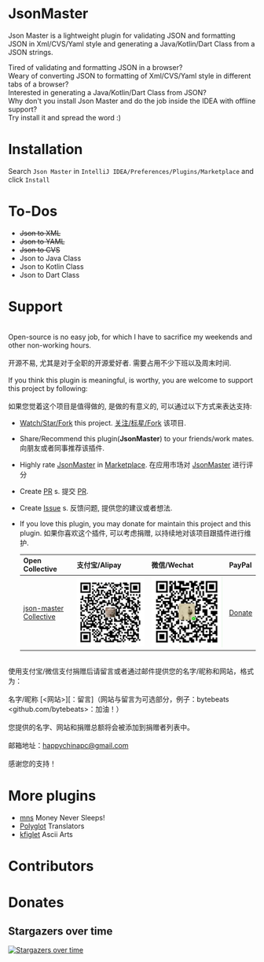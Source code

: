 # JsonMaster
Json Master is a lightweight plugin for validating JSON and formatting JSON in Xml/CVS/Yaml style and generating a Java/Kotlin/Dart Class from a JSON strings.<br>

Tired of validating and formatting JSON in a browser?<br>
Weary of converting JSON to formatting of Xml/CVS/Yaml style in different tabs of a browser?<br>
Interested in generating a Java/Kotlin/Dart Class from JSON?<br>
Why don't you install Json Master and do the job inside the IDEA with offline support?<br>
Try install it and spread the word :)<br>

# Installation

Search `Json Master` in `IntelliJ IDEA/Preferences/Plugins/Marketplace` and click `Install`

# To-Dos
* <s>Json to XML</s>
* <s>Json to YAML</s>
* <s>Json to CVS</s>
* Json to Java Class
* Json to Kotlin Class
* Json to Dart Class

# Support
<br>Open-source is no easy job, for which I have to sacrifice my weekends and other non-working hours.</br>
<br>开源不易, 尤其是对于全职的开源爱好者. 需要占用不少下班以及周末时间.</br>
<br>If you think this plugin is meaningful, is worthy, you are welcome to support this project by following:</br>
<br>如果您觉着这个项目是值得做的, 是做的有意义的, 可以通过以下方式来表达支持: </br>

* [Watch/Star/Fork](https://github.com/bytebeats/JsonMaster) this project. [关注/标星/Fork](https://github.com/bytebeats/JsonMaster) 该项目.
* Share/Recommend this plugin(<b>JsonMaster</b>) to your friends/work mates. 向朋友或者同事推荐该插件.
* Highly rate [JsonMaster](https://plugins.jetbrains.com/plugin/15218-json-master/) in [Marketplace](https://plugins.jetbrains.com/). 在应用市场对 [JsonMaster](https://plugins.jetbrains.com/plugin/15218-json-master/) 进行评分
* Create [PR](https://github.com/bytebeats/JsonMaster/pulls) s. 提交 [PR](https://github.com/bytebeats/JsonMaster/pulls).
* Create [Issue](https://github.com/bytebeats/JsonMaster/issues) s. 反馈问题, 提供您的建议或者想法.
* If you love this plugin, you may donate for maintain this project and this plugin. 如果你喜欢这个插件, 可以考虑捐赠, 以持续地对该项目跟插件进行维护.

    Open Collective | 支付宝/Alipay | 微信/Wechat | PayPal
    -------------- | -------------- | -------------- | --------------
    <a href=https://opencollective.com/json-master-collective>json-master Collective</a> | ![alipay](receipts/alipay_receipt.png) | ![wechat](receipts/wechat_receipt.png) | <a href=https://www.paypal.me/bytesbeat>Donate</a>

<br>使用支付宝/微信支付捐赠后请留言或者通过邮件提供您的名字/昵称和网站，格式为：</br>
<br>名字/昵称 [<网站>][：留言]（网站与留言为可选部分，例子：bytebeats <github.com/bytebeats>：加油！）</br>
<br>您提供的名字、网站和捐赠总额将会被添加到捐赠者列表中。</br>
<br>邮箱地址：<a href="mailto:happychinapc@gmail.com?subject=JsonMaster捐赠&body=你做的工作很有意义, 加油!">happychinapc@gmail.com</a></br>
<br>感谢您的支持！</br>

# More plugins
* [mns](https://github.com/bytebeats/mns) Money Never Sleeps!
* [Polyglot](https://github.com/bytebeats/polyglot) Translators
* [kfiglet](https://github.com/bytebeats/kfiglet) Ascii Arts

# Contributors

# Donates

## Stargazers over time

[![Stargazers over time](https://starchart.cc/bytebeats/JsonMaster.svg)](https://starchart.cc/bytebeats/JsonMaster)
